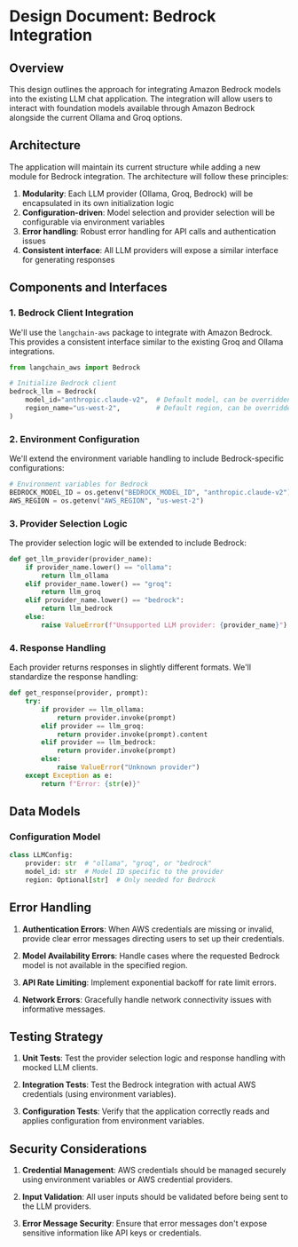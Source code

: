 # Design Document: Bedrock Integration

## Overview

This design outlines the approach for integrating Amazon Bedrock models into the existing LLM chat application. The integration will allow users to interact with foundation models available through Amazon Bedrock alongside the current Ollama and Groq options.

## Architecture

The application will maintain its current structure while adding a new module for Bedrock integration. The architecture will follow these principles:

1. **Modularity**: Each LLM provider (Ollama, Groq, Bedrock) will be encapsulated in its own initialization logic
2. **Configuration-driven**: Model selection and provider selection will be configurable via environment variables
3. **Error handling**: Robust error handling for API calls and authentication issues
4. **Consistent interface**: All LLM providers will expose a similar interface for generating responses

## Components and Interfaces

### 1. Bedrock Client Integration

We'll use the `langchain-aws` package to integrate with Amazon Bedrock. This provides a consistent interface similar to the existing Groq and Ollama integrations.

```python
from langchain_aws import Bedrock

# Initialize Bedrock client
bedrock_llm = Bedrock(
    model_id="anthropic.claude-v2",  # Default model, can be overridden
    region_name="us-west-2",         # Default region, can be overridden
)
```

### 2. Environment Configuration

We'll extend the environment variable handling to include Bedrock-specific configurations:

```python
# Environment variables for Bedrock
BEDROCK_MODEL_ID = os.getenv("BEDROCK_MODEL_ID", "anthropic.claude-v2")
AWS_REGION = os.getenv("AWS_REGION", "us-west-2")
```

### 3. Provider Selection Logic

The provider selection logic will be extended to include Bedrock:

```python
def get_llm_provider(provider_name):
    if provider_name.lower() == "ollama":
        return llm_ollama
    elif provider_name.lower() == "groq":
        return llm_groq
    elif provider_name.lower() == "bedrock":
        return llm_bedrock
    else:
        raise ValueError(f"Unsupported LLM provider: {provider_name}")
```

### 4. Response Handling

Each provider returns responses in slightly different formats. We'll standardize the response handling:

```python
def get_response(provider, prompt):
    try:
        if provider == llm_ollama:
            return provider.invoke(prompt)
        elif provider == llm_groq:
            return provider.invoke(prompt).content
        elif provider == llm_bedrock:
            return provider.invoke(prompt)
        else:
            raise ValueError("Unknown provider")
    except Exception as e:
        return f"Error: {str(e)}"
```

## Data Models

### Configuration Model

```python
class LLMConfig:
    provider: str  # "ollama", "groq", or "bedrock"
    model_id: str  # Model ID specific to the provider
    region: Optional[str]  # Only needed for Bedrock
```

## Error Handling

1. **Authentication Errors**: When AWS credentials are missing or invalid, provide clear error messages directing users to set up their credentials.

2. **Model Availability Errors**: Handle cases where the requested Bedrock model is not available in the specified region.

3. **API Rate Limiting**: Implement exponential backoff for rate limit errors.

4. **Network Errors**: Gracefully handle network connectivity issues with informative messages.

## Testing Strategy

1. **Unit Tests**: Test the provider selection logic and response handling with mocked LLM clients.

2. **Integration Tests**: Test the Bedrock integration with actual AWS credentials (using environment variables).

3. **Configuration Tests**: Verify that the application correctly reads and applies configuration from environment variables.

## Security Considerations

1. **Credential Management**: AWS credentials should be managed securely using environment variables or AWS credential providers.

2. **Input Validation**: All user inputs should be validated before being sent to the LLM providers.

3. **Error Message Security**: Ensure that error messages don't expose sensitive information like API keys or credentials.